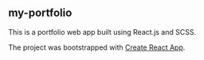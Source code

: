 ## my-portfolio

This is a portfolio web app built using React.js and SCSS.

The project was bootstrapped with [Create React App](https://github.com/facebook/create-react-app).
